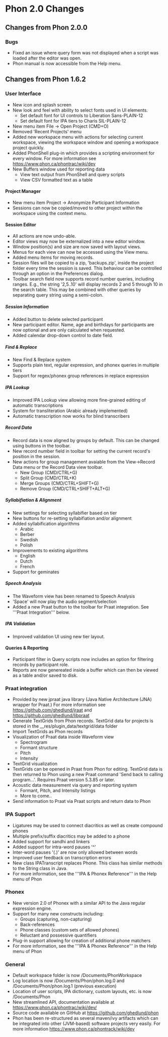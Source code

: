 # Phon 2.0 Changes

## Changes from Phon 2.0.0

### Bugs
 * Fixed an issue where query form was not displayed when a script was loaded after the editor was open.
 * Phon manual is now accessible from the Help menu.
 
## Changes from Phon 1.6.2

### User Interface
 * New icon and splash screen
 * New look and feel with ability to select fonts used in UI elements.
	* Set default font for UI controls to Liberation Sans-PLAIN-12
	* Set default font for IPA tiers to Charis SIL-PLAIN-12
 * New menu item File -> Open Project (CMD+O)
 * Removed 'Recent Projects' menu
 * Added new workspace menu with actions for selecting current workspace, viewing the workspace window and opening
 a workspace project quickly.
 * Added PhonShell plug-in which provides a scripting environment for
 every window.  For more information see https://www.phon.ca/phontrac/wiki/dev
 * New Buffers window used for reporting data
	* View text output from PhonShell and query scripts
	* View CSV formatted text as a table
 
#### Project Manager
 * New menu item Project -> Anonymize Participant Information
 * Sessions can now be copied/moved to other project within the workspace using the context menu.

#### Session Editor
 * All actions are now undo-able.
 * Editor views may now be externalized into a new editor window.
 * Window position(s) and size are now saved with layout views.
 * Menus for each view can now be accessed using the View menu.
 * Added menu items for moving records.
 * Session files will be copied to a zip, 'backups.zip', inside the project folder every time the session is saved.  This
 behaviour can be controlled through an option in the Preferences dialog.
 * Toolbar search field now supports record number queries, including ranges.  E.g., the string '2,5..10' will display records 2 and 5 through
 10 in the search table.  This may be combined with other queries by separating query string using a semi-colon.
 
##### Session Information
 * Added button to delete selected participant
 * New participant editor.  Name, age and birthdays for participants are now optional and are only calculated when requested.
 * Added calendar drop-down control to date field.
  
##### Find & Replace
 * New Find & Replace system
 * Supports plain text, regular expression, and phonex queries in multiple tiers
 * Support for regex/phonex group references in replace expression
 
##### IPA Lookup
 * Improved IPA Lookup view allowing more fine-grained editing of automatic transcriptions
 * System for transliteration (Arabic already implemented)
 * Automatic transcription now works for blind transcribers
 
##### Record Data
 * Record data is now aligned by groups by default.  This can be changed using buttons in the toolbar.
 * New record number field in toolbar for setting the current record's position in the session.
 * New actions for group management avaiable from the View->Record Data menu or the Record Data view toolbar.
	* New Group (CMD/CTRL+G)
	* Split Group (CMD/CTRL+K)
	* Merge Groups (CMD/CTRL+SHIFT+G)
	* Remove Group (CMD/CTRL+SHIFT+ALT+G)

##### Syllabifiation & Alignment
 * New settings for selecting syllabifier based on tier
 * New buttons for re-setting syllabifiation and/or alignment
 * Added syllabification algorithms
	* Arabic
	* Berber
	* Swedish
	* Polish
 * Improvements to existing algorithms
	* English
	* Dutch
	* French
 * Support for geminates
 
##### Speech Analysis
 * The Waveform view has been renamed to Speech Analysis
 * 'Space' will now play the audio segment/selection
 * Added a new Praat button to the toolbar for Praat integration.  See '''Praat Integration''' below.
 
##### IPA Validation
 * Improved validation UI using new tier layout.

#### Queries & Reporting
 * Participant filter in Query scripts now includes an option for filtering records by participant role.
 * Reports are now genereated inside a buffer which can then be viewed as a table and/or saved to disk.

### Praat integration
 * Provided by new jpraat java library (Java Native Architecture (JNA) wrapper for Praat.)  For more information see
 https://github.com/ghedlund/jraat and https://github.com/ghedlund/libpraat
 * Generate TextGrids from Phon records.  TextGrid data for projects is stored in the __res/plugin_data/textgrid/data folder
 * Import TextGrids as Phon records
 * Visualization of Praat data inside Waveform view
	* Spectrogram
	* Formant structure
	* Pitch
	* Intensity
 * TextGrid visualization
 * TextGrids can be opened in Praat from Phon for editing.  TextGrid data is then returned to Phon using a new Praat command 'Send back to calling program...'.
 Requires Praat version 5.3.85 or later.
 * Acoustic data measurement via query and reporting system
	* Formant, Pitch, and Intensity listings
	* More to come..
 * Send information to Praat via Praat scripts and return data to Phon

### IPA Support
 * Ligatures may be used to connect diacritics as well as create compound phones
 * Multiple prefix/suffix diacritics may be added to a phone
 * Added support for sandhi and linkers
 * Added support for intra-word pauses '^'
 * Inter-word pauses '(.)' are now only allowed between words
 * Improved user feedback on transcription errors
 * New class IPATranscript replaces Phone.  This class has similar methods to the String class
 in Java.
 * For more information, see the '''IPA & Phonex Reference''' in the Help menu of Phon

### Phonex
 * New version 2.0 of Phonex with a similar API to the Java regular expression engine.
 * Support for many new constructs including:
	* Groups (capturing, non-capturing)
	* Back-references
	* Phone classes (custom sets of allowed phones)
	* Reluctant and possessive quantifiers
 * Plug-in support allowing for creation of additional phone matchers
 * For more information, see the '''IPA & Phonex Reference''' in the Help menu of Phon

### General
 * Default workspace folder is now <user home>/Documents/PhonWorkspace
 * Log location is now <user home>/Documents/Phon/phon.log.0 and <user home>/Documents/Phon/phon.log.1 (previous execution)
 * Location of user scripts, IPA dictionary, custom layouts, etc. is now <user home>/Documents/Phon
 * New streamlined API, documentation available at https://www.phon.ca/phontrac/wiki/dev/
 * Source code available on GitHub at https://github.com/ghedlund/phon
 * Phon has been re-structured as several maven/ivy artifacts which can be integrated into other
 (JVM-based) software projects very easily.  For more information https://www.phon.ca/phontrack/wiki/dev